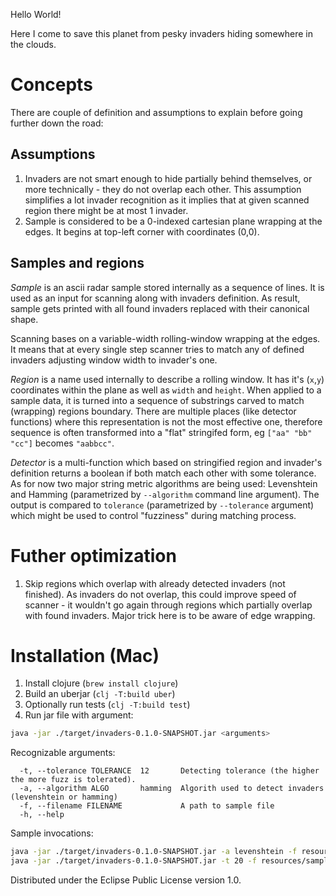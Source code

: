 Hello World!

Here I come to save this planet from pesky invaders hiding somewhere in the clouds.

# Concepts
There are couple of definition and assumptions to explain before going further down the road:

## Assumptions
1. Invaders are not smart enough to hide partially behind themselves, or more technically - they do not overlap each other.
This assumption simplifies a lot invader recognition as it implies that at given scanned region there might be at most 1 invader.
2. Sample is considered to be a 0-indexed cartesian plane wrapping at the edges. It begins at top-left corner with coordinates (0,0).

## Samples and regions
_Sample_ is an ascii radar sample stored internally as a sequence of lines. It is used as an input for scanning along with invaders definition. As result, sample gets printed with all found invaders replaced with their canonical shape.

Scanning bases on a variable-width rolling-window wrapping at the edges. It means that at every single step scanner tries to match
any of defined invaders adjusting window width to invader's one.

_Region_ is a name used internally to describe a rolling window. It has it's (`x`,`y`) coordinates within the plane as well as `width` and `height`. When applied to a sample data, it is turned into a sequence of substrings carved to match (wrapping) regions boundary. There are multiple places (like detector functions) where this representation is not the most effective one, therefore sequence is often transformed into a "flat" stringifed form, eg `["aa" "bb" "cc"]` becomes `"aabbcc"`.

_Detector_ is a multi-function which based on stringified region and invader's definition returns a boolean if both match each other
with some tolerance. As for now two major string metric algorithms are being used: Levenshtein and Hamming (parametrized by `--algorithm` command line argument). The output is compared to `tolerance` (parametrized by `--tolerance` argument) which might be used to control "fuzziness" during matching process.

# Futher optimization
1. Skip regions which overlap with already detected invaders (not finished). As invaders do not overlap, this could improve
speed of scanner - it wouldn't go again through regions which partially overlap with found invaders. Major trick here is to
be aware of edge wrapping.

# Installation (Mac)

1. Install clojure (`brew install clojure`)
2. Build an uberjar (`clj -T:build uber`)
3. Optionally run tests (`clj -T:build test`)
4. Run jar file with argument:

``` sh
java -jar ./target/invaders-0.1.0-SNAPSHOT.jar <arguments>
```

Recognizable arguments:
```
  -t, --tolerance TOLERANCE  12       Detecting tolerance (the higher the more fuzz is tolerated).
  -a, --algorithm ALGO       hamming  Algorith used to detect invaders (levenshtein or hamming)
  -f, --filename FILENAME             A path to sample file
  -h, --help
```

Sample invocations:

``` sh
java -jar ./target/invaders-0.1.0-SNAPSHOT.jar -a levenshtein -f resources/samples/pesky.sample
java -jar ./target/invaders-0.1.0-SNAPSHOT.jar -t 20 -f resources/samples/pesky.sample
```

Distributed under the Eclipse Public License version 1.0.
